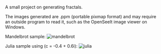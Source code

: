 A small project on generating fractals. 

The images generated are .ppm (portable pixmap format) and may require an outside program to read it, such as the OpenSeeIt image viewer on Windows. 

Mandelbrot sample:
![mandelbrot](https://cloud.githubusercontent.com/assets/11325261/22178422/79bbc39a-e003-11e6-8c58-0405a01ed569.png)

Julia sample using (c = -0.4 + 0.6i): 
![julia](https://cloud.githubusercontent.com/assets/11325261/22178424/93712b04-e003-11e6-9699-6001a021fa3b.png)
